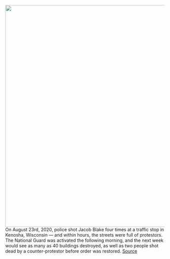 <img src='https://cdn.vox-cdn.com/thumbor/5gNtwzVdj5z60s2RpyyRZpDZOZg=/0x0:2040x1360/1200x675/filters:focal(857x517:1183x843)/cdn.vox-cdn.com/uploads/chorus_image/image/69792679/acastro_4731_210827_mixed.0.jpg' width='700px' /><br/>
On August 23rd, 2020, police shot Jacob Blake four times at a traffic stop in Kenosha, Wisconsin — and within hours, the streets were full of protestors. The National Guard was activated the following morning, and the next week would see as many as 40 buildings destroyed, as well as two people shot dead by a counter-protestor before order was restored.
<a href='https://www.theverge.com/22644965/kenosha-protests-geofence-warrants-atf-android-data-police-jacob-blake'> Source <a/>